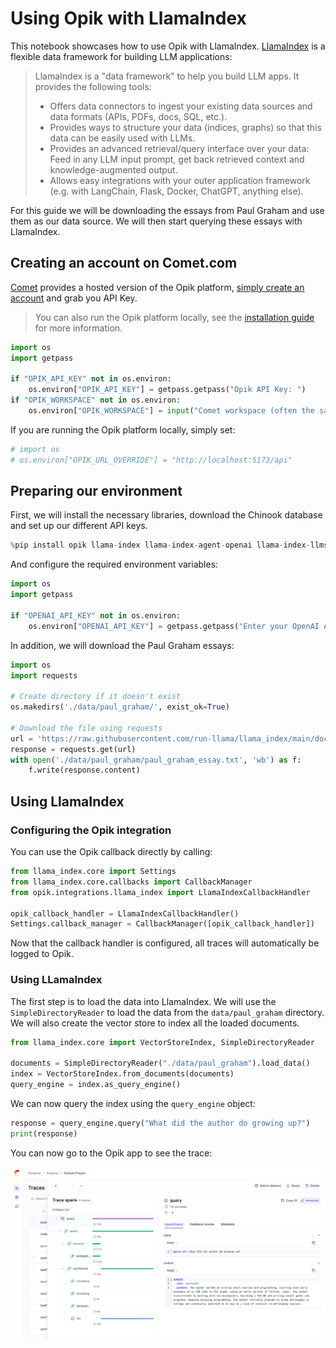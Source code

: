 # Using Opik with LlamaIndex

This notebook showcases how to use Opik with LlamaIndex. [LlamaIndex](https://github.com/run-llama/llama_index) is a flexible data framework for building LLM applications:
> LlamaIndex is a "data framework" to help you build LLM apps. It provides the following tools:
>
> - Offers data connectors to ingest your existing data sources and data formats (APIs, PDFs, docs, SQL, etc.).
> - Provides ways to structure your data (indices, graphs) so that this data can be easily used with LLMs.
> - Provides an advanced retrieval/query interface over your data: Feed in any LLM input prompt, get back retrieved context and knowledge-augmented output.
> - Allows easy integrations with your outer application framework (e.g. with LangChain, Flask, Docker, ChatGPT, anything else).

For this guide we will be downloading the essays from Paul Graham and use them as our data source. We will then start querying these essays with LlamaIndex.

## Creating an account on Comet.com

[Comet](https://www.comet.com/site) provides a hosted version of the Opik platform, [simply create an account](https://www.comet.com/signup?from=llm) and grab you API Key.

> You can also run the Opik platform locally, see the [installation guide](https://www.comet.com/docs/opik/self-host/self_hosting_opik/) for more information.


```python
import os
import getpass

if "OPIK_API_KEY" not in os.environ:
    os.environ["OPIK_API_KEY"] = getpass.getpass("Opik API Key: ")
if "OPIK_WORKSPACE" not in os.environ:
    os.environ["OPIK_WORKSPACE"] = input("Comet workspace (often the same as your username): ")
```

If you are running the Opik platform locally, simply set:


```python
# import os
# os.environ["OPIK_URL_OVERRIDE"] = "http://localhost:5173/api"
```

## Preparing our environment

First, we will install the necessary libraries, download the Chinook database and set up our different API keys.


```python
%pip install opik llama-index llama-index-agent-openai llama-index-llms-openai --upgrade --quiet
```

And configure the required environment variables:


```python
import os
import getpass

if "OPENAI_API_KEY" not in os.environ:
    os.environ["OPENAI_API_KEY"] = getpass.getpass("Enter your OpenAI API key: ")
```

In addition, we will download the Paul Graham essays:


```python
import os
import requests

# Create directory if it doesn't exist
os.makedirs('./data/paul_graham/', exist_ok=True)

# Download the file using requests
url = 'https://raw.githubusercontent.com/run-llama/llama_index/main/docs/docs/examples/data/paul_graham/paul_graham_essay.txt'
response = requests.get(url)
with open('./data/paul_graham/paul_graham_essay.txt', 'wb') as f:
    f.write(response.content)
```

## Using LlamaIndex

### Configuring the Opik integration

You can use the Opik callback directly by calling:


```python
from llama_index.core import Settings
from llama_index.core.callbacks import CallbackManager
from opik.integrations.llama_index import LlamaIndexCallbackHandler

opik_callback_handler = LlamaIndexCallbackHandler()
Settings.callback_manager = CallbackManager([opik_callback_handler])
```

Now that the callback handler is configured, all traces will automatically be logged to Opik.

### Using LLamaIndex

The first step is to load the data into LlamaIndex. We will use the `SimpleDirectoryReader` to load the data from the `data/paul_graham` directory. We will also create the vector store to index all the loaded documents.


```python
from llama_index.core import VectorStoreIndex, SimpleDirectoryReader

documents = SimpleDirectoryReader("./data/paul_graham").load_data()
index = VectorStoreIndex.from_documents(documents)
query_engine = index.as_query_engine()
```

We can now query the index using the `query_engine` object:


```python
response = query_engine.query("What did the author do growing up?")
print(response)
```

You can now go to the Opik app to see the trace:

![LlamaIndex trace in Opik](https://raw.githubusercontent.com/comet-ml/opik/main/apps/opik-documentation/documentation/static/img/cookbook/llamaIndex_cookbook.png)


